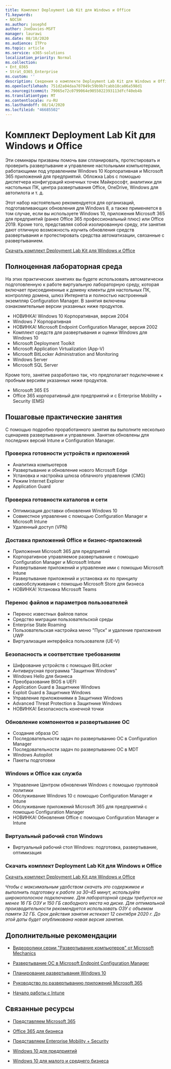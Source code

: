 ```yaml
---
title: Комплект Deployment Lab Kit для Windows и Office
f1.keywords:
- NOCSH
ms.author: josephd
author: JoeDavies-MSFT
manager: laurawi
ms.date: 08/10/2020
ms.audience: ITPro
ms.topic: article
ms.service: o365-solutions
localization_priority: Normal
ms.collection:
- Ent_O365
- Strat_O365_Enterprise
ms.custom: ''
description: Сведения о комплекте Deployment Lab Kit для Windows и Office и способе его получения
ms.openlocfilehash: 751d2a04daa707049c59b9b7cabb18ca06a598d1
ms.sourcegitcommit: 79065e72c0799064e9055022393113dfcf40eb4b
ms.translationtype: MT
ms.contentlocale: ru-RU
ms.lasthandoff: 08/14/2020
ms.locfileid: "46685502"
---
```

# <a name="windows-and-office-deployment-lab-kit"></a>Комплект Deployment Lab Kit для Windows и Office

Эти семинары призваны помочь вам спланировать, протестировать и проверить развертывание и управление настольными компьютерами, работающими под управлением Windows 10 Корпоративная и Microsoft 365 приложений для предприятий. Обложка Labs с помощью диспетчера конфигураций конечных точек Майкрософт, аналитики для настольных ПК, центра развертывания Office, OneDrive, Windows для автопилота и т. д.

Этот набор настоятельно рекомендуется для организаций, подготавливающих обновления для Windows 8, а также применяется в том случае, если вы используете Windows 10, приложения Microsoft 365 для предприятий (ранее Office 365 профессиональный плюс) или Office 2019. Кроме того, представляя собой изолированную среду, эти занятия дают отличную возможность изучить обновления средств развертывания и протестировать средства автоматизации, связанные с развертыванием.

[Скачать комплект Deployment Lab Kit для Windows и Office](https://www.microsoft.com/evalcenter/evaluate-lab-kit)

## <a name="a-complete-lab-environment"></a>Полноценная лабораторная среда

На этих практических занятиях вы будете использовать автоматически подготовленную к работе виртуальную лабораторную среду, которая включает присоединенные к домену клиенты для настольных ПК, контроллер домена, шлюз Интернета и полностью настроенный экземпляр Configuration Manager. В занятия включены ознакомительные версии указанных ниже продуктов.

  - НОВИНКА! Windows 10 Корпоративная, версия 2004
  - Windows 7 Корпоративная
  - НОВИНКА! Microsoft Endpoint Configuration Manager, версия 2002
  - Комплект средств для развертывания и оценки Windows для Windows 10
  - Microsoft Deployment Toolkit
  - Microsoft Application Virtualization (App-V)
  - Microsoft BitLocker Administration and Monitoring 
  - Windows Server 
  - Microsoft SQL Server 

Кроме того, занятие разработано так, что предполагает подключение к пробным версиям указанных ниже продуктов. 

  - Microsoft 365 E5
  - Office 365 корпоративный для предприятий и с Enterprise Mobility + Security (EMS)

## <a name="step-by-step-labs"></a>Пошаговые практические занятия

С помощью подробно проработанного занятия вы выполните несколько сценариев развертывания и управления. Занятия обновлены для последних версий Intune и Configuration Manager. 

### <a name="device-and-app-readiness"></a>Проверка готовности устройств и приложений

  - Аналитика компьютеров
  - Развертывание и обновление нового Microsoft Edge 
  - Установка и настройка шлюза облачного управления (CMG) 
  - Режим Internet Explorer 
  - Application Guard 

### <a name="directory-and-network-readiness"></a>Проверка готовности каталогов и сети

  - Оптимизация доставки обновления Windows 10 
  - Совместное управление с помощью Configuration Manager и Microsoft Intune
  - Удаленный доступ (VPN)

### <a name="office-and-lob-app-delivery"></a>Доставка приложений Office и бизнес-приложений

  - Приложения Microsoft 365 для предприятий
  - Корпоративное управляемое развертывание с помощью Configuration Manager и Microsoft Intune
  - Развертывание приложений и управление ими с помощью Microsoft Intune
  - Развертывание приложений и установка их по принципу самообслуживания с помощью Microsoft Store для бизнеса
  - НОВИНКА! Установка Microsoft Teams 

### <a name="user-file-and-settings-migration"></a>Перенос файлов и параметров пользователей

  - Перенос известных файлов папок 
  - Средство миграции пользовательской среды 
  - Enterprise State Roaming
  - Пользовательская настройка меню "Пуск" и удаление приложения UWP 
  - Виртуализация интерфейса пользователя (UE-V) 

### <a name="security-and-compliance"></a>Безопасность и соответствие требованиям

  - Шифрование устройств с помощью BitLocker
  - Антивирусная программа "Защитник Windows"
  - Windows Hello для бизнеса
  - Преобразование BIOS в UEFI
  - Application Guard в Защитнике Windows
  - Exploit Guard в Защитнике Windows
  - Управление приложениями в Защитнике Windows
  - Advanced Threat Protection в Защитнике Windows
  - НОВИНКА! Безопасность конечной точки 

### <a name="os-deployment-and-feature-updates"></a>Обновление компонентов и развертывание ОС

  - Создание образа ОС
  - Последовательности задач по развертыванию ОС в Configuration Manager 
  - Последовательности задач по развертыванию ОС в MDT
  - Windows Autopilot
  - Пакеты подготовки 

### <a name="windows-and-office-as-a-service"></a>Windows и Office как служба
  - Управление Центром обновления Windows с помощью групповой политики
  - Обслуживание Windows 10 с помощью Configuration Manager и Intune
  - Обслуживание приложений Microsoft 365 для предприятий с помощью Configuration Manager
  - НОВИНКА! Обновления Office с помощью Configuration Manager и Intune
  
### <a name="windows-virtual-desktop"></a>Виртуальный рабочий стол Windows
  - Виртуальный рабочий стол Windows: подготовка, развертывание, оптимизация 

### <a name="download-the-windows-and-office-deployment-lab-kit"></a>Скачать комплект Deployment Lab Kit для Windows и Office

[Скачать комплект Deployment Lab Kit для Windows и Office](https://www.microsoft.com/evalcenter/evaluate-lab-kit)

*Чтобы с максимальным удобством скачать это содержимое и выполнить подготовку к работе за 30–45 минут, используйте широкополосное подключение. Для лабораторной среды требуется не менее 16 ГБ ОЗУ и 150 ГБ свободного места на диске. Для оптимальной производительности рекомендуется использовать ОЗУ с объемом памяти 32 ГБ. Срок действия занятия истекает 12 сентября 2020 г. До этой даты будет опубликована новая версия занятия.*

## <a name="additional-guidance"></a>Дополнительные рекомендации

  - [Видеоролики серии "Развертывание компьютеров" от Microsoft Mechanics](https://www.aka.ms/watchhowtoshift)

  - [Развертывание ОС в Microsoft Endpoint Configuration Manager](https://docs.microsoft.com/mem/configmgr/osd/understand/introduction-to-operating-system-deployment)

  - [<span class="underline">Планирование развертывания Windows 10</span>](https://docs.microsoft.com/windows/deployment/planning/index)

  - [<span class="underline">Руководство по развертыванию приложений Microsoft 365</span>](https://docs.microsoft.com/deployoffice/deployment-guide-microsoft-365-apps)

  - [<span class="underline">Начало работы с Intune</span>](https://docs.microsoft.com/intune/get-started-evaluation)

## <a name="related-resources"></a>Связанные ресурсы

  - [<span class="underline">Представляем Microsoft 365</span>](https://www.microsoft.com/microsoft-365/default.aspx)

  - [<span class="underline">Office 365 для бизнеса</span>](https://products.office.com/business/office)

  - [<span class="underline">Представляем Enterprise Mobility + Security</span>](https://www.microsoft.com/cloud-platform/enterprise-mobility-security)

  - [<span class="underline">Windows 10 для предприятий</span>](https://www.microsoft.com/WindowsForBusiness/windows-for-enterprise)

  - [<span class="underline">Windows 10 для малого и среднего бизнеса</span>](https://www.microsoft.com/WindowsForBusiness/windows-for-small-business)

